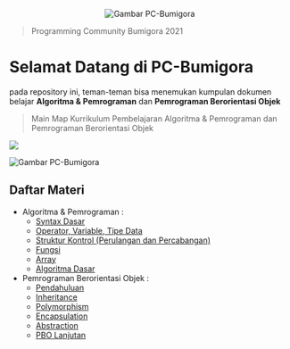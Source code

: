 <p align="center">
  <img src="https://avatars.githubusercontent.com/u/92533942?v=4" alt="Gambar PC-Bumigora"/>
</p>

> Programming Community Bumigora 2021

# Selamat Datang di PC-Bumigora
pada repository ini, teman-teman bisa menemukan kumpulan dokumen belajar **Algoritma & Pemrograman** dan **Pemrograman Berorientasi Objek**


> Main Map Kurrikulum Pembelajaran Algoritma
> & Pemrograman dan Pemrograman Berorientasi Objek

[![](https://img.shields.io/badge/-Main%20Map%20-0a0a0a.svg?style=flat&colorA=0a0a0a)](https://i.ibb.co/R9J2MGH/Curriculum-Development-2x.png)

![Gambar PC-Bumigora](https://i.ibb.co/R9J2MGH/Curriculum-Development-2x.png)

## Daftar Materi
  
- Algoritma & Pemrograman :
  - [Syntax Dasar](https://www.petanikode.com/java-sintaks/)
  - [Operator, Variable, Tipe Data](https://github.com/pc-bumigora/document/blob/main/Algoritma%20%26%20Pemrograman/Materi%20Operator%2C%20Variable%2C%20Tipe%20Data.pdf)
  - [Struktur Kontrol (Perulangan dan Percabangan)](https://github.com/pc-bumigora/document/blob/main/Algoritma%20%26%20Pemrograman/Materi%20Percabangan.pptx)
  - [Fungsi](https://github.com/pc-bumigora/document/blob/main/Algoritma%20%26%20Pemrograman/Materi%20Materi%20Fungsi.pdf)
  - [Array](https://github.com/pc-bumigora/document/blob/main/Algoritma%20%26%20Pemrograman/Materi%20Materi%20Array.pdf)
  - [Algoritma Dasar](https://github.com/pc-bumigora/document/blob/main/Algoritma%20%26%20Pemrograman/Algoritma.txt)
- Pemrograman Berorientasi Objek :
  - [Pendahuluan](https://www.petanikode.com/java-oop/)
  - [Inheritance](https://github.com/pc-bumigora/document/blob/main/Pemrograman%20Berorientasi%20Objek/Materi%20Inheritance.pdf)
  - [Polymorphism](https://github.com/pc-bumigora/document/blob/main/Pemrograman%20Berorientasi%20Objek/Materi%20Polimorfisme.pdf)
  - [Encapsulation](https://github.com/pc-bumigora/document/blob/main/Pemrograman%20Berorientasi%20Objek/Materi%20Enkapsulasi.pdf)
  - [Abstraction](https://github.com/pc-bumigora/document/blob/main/Pemrograman%20Berorientasi%20Objek/Materi%20Abstraction.pdf)
  - [PBO Lanjutan](https://www.digitalocean.com/community/conceptual_articles/s-o-l-i-d-the-first-five-principles-of-object-oriented-design)
  